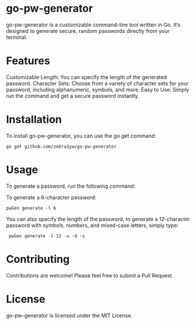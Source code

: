# go-pw-generator
go-pw-generator is a customizable command-line tool written in Go. It’s designed to generate secure, random passwords directly from your terminal.

# Features
Customizable Length: You can specify the length of the generated password.
Character Sets: Choose from a variety of character sets for your password, including alphanumeric, symbols, and more.
Easy to Use: Simply run the command and get a secure password instantly.

# Installation
To install go-pw-generator, you can use the go get command:
```
go get github.com/zebra1yw/go-pw-generator
```

# Usage
To generate a password, run the following command:

To generate a 6-character password: 
```
pwGen generate -l 6
```

You can also specify the length of the password,  to generate a 12-character password with symbols, numbers, and mixed-case letters, simply type:

```
 pwGen generate -l 12 -u -d -s
```

# Contributing
Contributions are welcome! Please feel free to submit a Pull Request.

# License
go-pw-generator is licensed under the MIT License.


